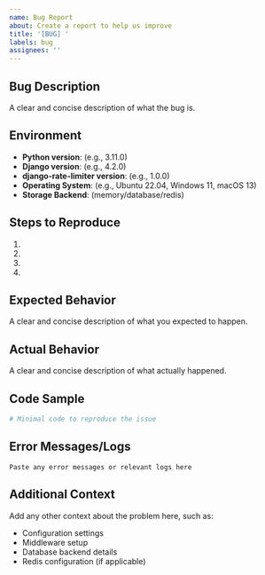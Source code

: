 ```yaml
---
name: Bug Report
about: Create a report to help us improve
title: '[BUG] '
labels: bug
assignees: ''
---
```


## Bug Description
A clear and concise description of what the bug is.

## Environment
- **Python version**: (e.g., 3.11.0)
- **Django version**: (e.g., 4.2.0)
- **django-rate-limiter version**: (e.g., 1.0.0)
- **Operating System**: (e.g., Ubuntu 22.04, Windows 11, macOS 13)
- **Storage Backend**: (memory/database/redis)

## Steps to Reproduce
1. 
2. 
3. 
4. 

## Expected Behavior
A clear and concise description of what you expected to happen.

## Actual Behavior
A clear and concise description of what actually happened.

## Code Sample
```python
# Minimal code to reproduce the issue
```

## Error Messages/Logs
```
Paste any error messages or relevant logs here
```

## Additional Context
Add any other context about the problem here, such as:
- Configuration settings
- Middleware setup
- Database backend details
- Redis configuration (if applicable)

